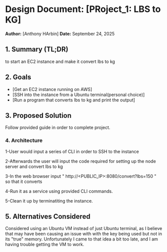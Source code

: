 # Design Document: [PRoject_1: LBS to KG]

**Author:** [Anthony HArbin]
**Date:** September 24, 2025

## 1. Summary (TL;DR)

to start an EC2 instance and make it convert lbs to kg


## 2. Goals

*   [Get an EC2 instance running on AWS]
*   [SSH into the instance from a Ubuntu terminal(personal choice)]
*   [Run a program that converts lbs to kg and print the output]



## 3. Proposed Solution

Follow provided guide in order to complete project.

### 4.  Architecture

1-User would input a series of CLI in order to SSH to the instance

2-Afterwards the user will input the code required for setting up the node server and convert lbs to kg

3-In the web browser input " http://<PUBLIC_IP>:8080/convert?lbs=150 " so that it converts
 
4-Run it as a service using provided CLI commands.

5-Clean it up by terminatiting the instance.


## 5. Alternatives Considered
Considered using an Ubuntu VM instead of just Ubuntu terminal, as I believe that may have
  been causing an issue with with the key being used but not in its "true" memory.
  Unfortunately I came to that idea a bit too late, and I am having trouble getting the VM to work.

